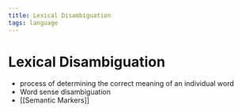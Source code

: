 ```yaml
---
title: Lexical Disambiguation
tags: language
---
```


# Lexical Disambiguation
- process of determining the correct meaning of an individual word
- Word sense disambiguation
- [[Semantic Markers]]


































